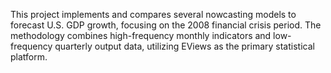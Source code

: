 This project implements and compares several nowcasting models to forecast U.S. GDP growth, focusing on the 2008 financial crisis period. The methodology combines high-frequency monthly indicators and low-frequency quarterly output data, utilizing EViews as the primary statistical platform.

